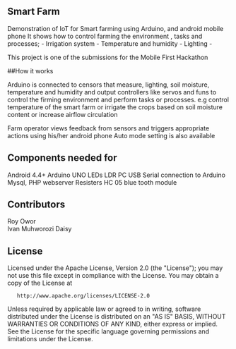 ## Smart Farm

Demonstration of IoT for Smart farming using Arduino,  and android mobile phone
It shows how to control farming the environment , tasks and processes;
      - Irrigation system
      - Temperature and humidity
      - Lighting 
      - 
	  
This project is one of the submissions for the Mobile First Hackathon 

##How it works

Arduino is connected to censors that measure, lighting, soil moisture, temperature and humidity and output controllers like servos and funs to control the firming environment and perform tasks or processes. e.g control temperature of the smart farm or irrigate the crops based on soil moisture content or increase airflow circulation

Farm operator views feedback from sensors and triggers appropriate actions using his/her android phone
Auto mode setting is also available

## Components  needed for 

Android 4.4+ 
Arduino UNO
LEDs
LDR
PC
USB Serial connection to Arduino
Mysql, PHP webserver
Resisters
HC 05 blue tooth module

## Contributors

Roy Owor   
Ivan Muhworozi
Daisy

## License

  Licensed under the Apache License, Version 2.0 (the "License");
  you may not use this file except in compliance with the License.
  You may obtain a copy of the License at
 
       http://www.apache.org/licenses/LICENSE-2.0
 
  Unless required by applicable law or agreed to in writing, software
  distributed under the License is distributed on an "AS IS" BASIS,
  WITHOUT WARRANTIES OR CONDITIONS OF ANY KIND, either express or implied.
  See the License for the specific language governing permissions and
  limitations under the License.


